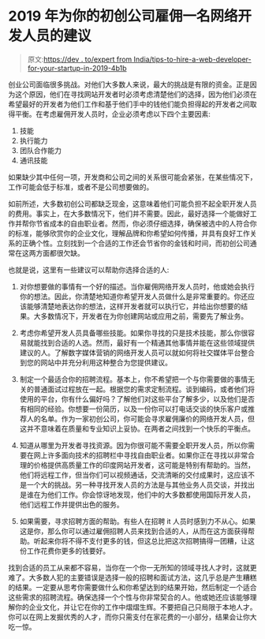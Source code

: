 # 2019 年为你的初创公司雇佣一名网络开发人员的建议

> 原文:[https://dev . to/expert from India/tips-to-hire-a-web-developer-for-your-startup-in-2019-4b1b](https://dev.to/expertfromindia/tips-to-hire-a-web-developer-for-your-startup-in-2019-4b1b)

创业公司面临很多挑战。对他们大多数人来说，最大的挑战是有限的资金。正是因为这个原因，他们在寻找网站开发者时必须考虑清楚他们的选择，因为他们必须在希望最好的开发者为他们工作和基于他们手中的钱他们能负担得起的开发者之间取得平衡。在考虑雇佣开发人员时，企业必须考虑以下四个主要因素:

1.  技能
2.  执行能力
3.  团队合作能力
4.  通讯技能

如果缺少其中任何一项，开发商和公司之间的关系很可能会紧张，在某些情况下，工作可能会低于标准，或者不是公司想要做的。

如前所述，大多数初创公司都缺乏现金，这意味着他们可能负担不起全职开发人员的费用。事实上，在大多数情况下，他们并不需要。因此，最好选择一个能做好工作并帮你节省成本的自由职业者。然而，你必须仔细选择，确保被选中的人符合你的标准，能够欣赏你的企业文化，理解品牌和你希望如何传播，并具有良好工作关系的正确个性。立刻找到一个合适的工作还会节省你的金钱和时间，而初创公司通常在这两方面都很欠缺。

也就是说，这里有一些建议可以帮助你选择合适的人:

1.  对你想要做的事情有一个好的描述。当你雇佣网络开发人员时，他或她会执行你的想法。因此，你清楚地知道你希望开发人员做什么是非常重要的。你还应该能够清楚地表达你的想法，这样开发者就可以执行它，并给出你想要的结果。大多数情况下，开发者在为你创建网站或应用之前，需要先了解业务。

2.  考虑你希望开发人员具备哪些技能。如果你寻找的只是技术技能，那么你很容易就能找到合适的人选。然而，最好有一个精通其他事情并能在这些领域提供建议的人。了解数字媒体营销的网络开发人员可以就如何将社交媒体平台整合到您的网站中并充分利用这种整合为您提供建议。

3.  制定一个最适合你的招聘流程。基本上，你不希望把一个与你需要做的事情无关的普通面试过程放在一起。根据您的需求定制流程。谈到编码，或者他们将使用的平台，你有什么偏好吗？了解他们对这些平台了解多少，以及他们是否有相同的经验。你想要一份简历，以及一份你可以打电话交谈的快乐客户或推荐人的名单。作为一家初创公司，你可能会寻求雇佣廉价的网络开发人员，但这并不意味着在质量和专业知识上妥协。在两者之间找到一个快乐的平衡点。

4.  知道从哪里为开发者寻找资源。因为你很可能不需要全职开发人员，所以你需要在网上许多面向技术的招聘栏中寻找自由职业者。如果你正在寻找以非常合理的价格提供高质量工作的印度网站开发者，这可能是特别有帮助的。当然，他们将远程工作，但当你们可以视频通话，交流清晰的交付成果时，这应该不是一个大的挑战。另一种寻找开发人员的方法是与其他业务人员交谈，并找出是谁在为他们工作。你会惊讶地发现，他们中的大多数都使用国际开发人员，他们远程工作并提供出色的服务。

5.  如果需要，寻求招聘方面的帮助。有些人在招聘 it 人员时感到力不从心。如果这是你，那么你可以通过雇佣招聘人员来找到合适的人，从而在这方面获得帮助。听起来你将不得不支付更多的钱，但这总比把这次招聘搞得一团糟，让这份工作花费你更多的钱要好。

找到合适的员工从来都不容易，当你在一个你一无所知的领域寻找人才时，这就更难了。大多数人犯的主要错误是选择一般的招聘和面试方法，这几乎总是产生糟糕的结果。一定要从思考你需要做什么和你希望达到的结果开始，然后制定一个适合这些需求的招聘流程。确保选择一个个性与你非常契合的人。他或她还应该能够理解你的企业文化，并让它在你的工作中熠熠生辉。不要把自己只局限于本地人才。你可以在网上发掘优秀的人才，而你只需支付在家花费的一小部分，结果会让你大吃一惊。